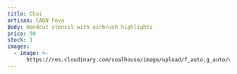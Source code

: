 ```yaml
---
title: Choi
artisan: CABN Feva
Body: Handcut stencil with airbrush highlights
price: 50
stock: 1
images:
  - image: >-
      https://res.cloudinary.com/soalhouse/image/upload/f_auto,g_auto/v1563408730/coy_choi_zml4kz.jpg
---
```


